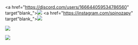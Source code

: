 <a href="https://discord.com/users/166644059534786560" target"blank_"><img src="https://img.shields.io/badge/discord%20-7289DA.svg?&style=for-the-badge&logo=discord&logoColor=white"></a>
</a>
<a href="https://instagram.com/spinozapy" target"blank_"><img src="https://img.shields.io/badge/INSTAGRAM%20-DC3175.svg?&style=for-the-badge&logo=instagram&logoColor=white"></a>

![](https://komarev.com/ghpvc/?username=spinozapy&style=plastic&label=Profile+Views:)

<p align="left">
   <img src="https://github-readme-stats.vercel.app/api/top-langs/?username=spinozapy&layout=compact&theme=dark&hide_border=true" />
